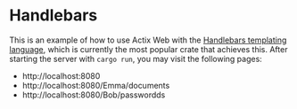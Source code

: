 # Handlebars

This is an example of how to use Actix Web with the [Handlebars templating language](https://crates.io/crates/handlebars), which is currently the most popular crate that achieves this. After starting the server with `cargo run`, you may visit the following pages:

- http://localhost:8080
- http://localhost:8080/Emma/documents
- http://localhost:8080/Bob/passwordds